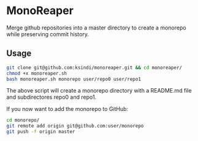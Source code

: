 # MonoReaper

Merge github repositories into a master directory to create a monorepo while preserving commit history.

## Usage

```bash
git clone git@github.com:ksindi/monoreaper.git && cd monoreaper/
chmod +x monoreaper.sh
bash monoreaper.sh monorepo user/repo0 user/repo1
```

The above script will create a monorepo directory with a README.md file and subdirectores repo0 and repo1.

If you now want to add the monorepo to GitHub:

```bash
cd monorepo/
git remote add origin git@github.com:user/monorepo
git push -f origin master
```
